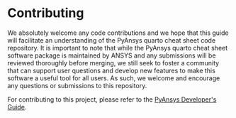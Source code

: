 # Contributing

We absolutely welcome any code contributions and we hope that this
guide will facilitate an understanding of the PyAnsys quarto cheat sheet code
repository. It is important to note that while the PyAnsys quarto cheat sheet software
package is maintained by ANSYS and any submissions will be reviewed
thoroughly before merging, we still seek to foster a community that can
support user questions and develop new features to make this software
a useful tool for all users. As such, we welcome and encourage any
questions or submissions to this repository.

For contributing to this project, please refer to the [PyAnsys Developer's Guide].

[PyAnsys Developer's Guide]: https://dev.docs.pyansys.com/index.html
